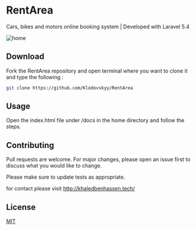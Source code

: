# RentArea
Cars, bikes and motors online booking system | Developed with Laravel 5.4

![home](https://user-images.githubusercontent.com/55706752/71542401-18d6f400-2934-11ea-9341-88e5c71474b6.PNG)



## Download

Fork the RentArea repository and open terminal where you want to clone it and type the following :
```bash
git clone https://github.com/Klodovskyy/RentArea
```

## Usage

Open the index.html file under /docs in the home directory and follow the steps.

## Contributing
Pull requests are welcome. For major changes, please open an issue first to discuss what you would like to change.

Please make sure to update tests as appropriate.

for contact please visit http://khaledbenhassen.tech/

## License
[MIT](https://choosealicense.com/licenses/mit/)
